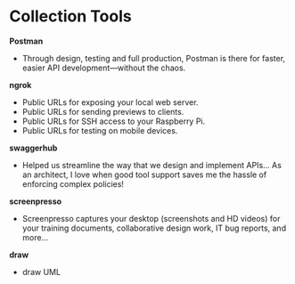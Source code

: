 # Collection Tools

**Postman**
- Through design, testing and full production, Postman is there for faster, easier API development—without the chaos.


**ngrok**
- Public URLs for exposing your local web server.
- Public URLs for sending previews to clients.
- Public URLs for SSH access to your Raspberry Pi.
- Public URLs for testing on mobile devices.

**swaggerhub**
- Helped us streamline the way that we design and implement APIs… As an architect, I love when good tool support saves me the hassle of enforcing complex policies!

**screenpresso**
- Screenpresso captures your desktop (screenshots and HD videos) for your training documents, collaborative design work, IT bug reports, and more…

**draw**
- draw UML